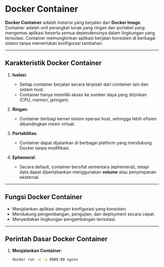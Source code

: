 # Docker Container

**Docker Container** adalah instansi yang berjalan dari **Docker Image**. Container adalah unit perangkat lunak yang ringan dan portabel yang mengemas aplikasi beserta semua dependensinya dalam lingkungan yang terisolasi. Container memungkinkan aplikasi berjalan konsisten di berbagai sistem tanpa memerlukan konfigurasi tambahan.

---

## Karakteristik Docker Container

1. **Isolasi**:

   - Setiap container berjalan secara terpisah dari container lain dan sistem host.
   - Container hanya memiliki akses ke sumber daya yang diizinkan (CPU, memori, jaringan).

2. **Ringan**:

   - Container berbagi kernel sistem operasi host, sehingga lebih efisien dibandingkan mesin virtual.

3. **Portabilitas**:

   - Container dapat dijalankan di berbagai platform yang mendukung Docker tanpa modifikasi.

4. **Ephemeral**:
   - Secara default, container bersifat sementara (ephemeral), tetapi data dapat dipertahankan menggunakan **volume** atau penyimpanan eksternal.

---

## Fungsi Docker Container

- Menjalankan aplikasi dengan konfigurasi yang konsisten.
- Mendukung pengembangan, pengujian, dan deployment secara cepat.
- Menyediakan lingkungan pengembangan terisolasi.

---

## Perintah Dasar Docker Container

1. **Menjalankan Container**:
   ```bash
   docker run -d -p 8080:80 nginx
   ```
